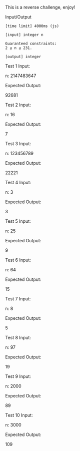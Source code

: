 This is a reverse challenge, enjoy!

Input/Output

    [time limit] 4000ms (js)

    [input] integer n

    Guaranteed constraints:
    2 ≤ n ≤ 231.

    [output] integer


Test 1
Input:

n: 2147483647

Expected Output:

92681


Test 2
Input:

n: 16

Expected Output:

7


Test 3
Input:

n: 123456789

Expected Output:

22221


Test 4
Input:

n: 3

Expected Output:

3


Test 5
Input:

n: 25

Expected Output:

9



Test 6
Input:

n: 64

Expected Output:

15


Test 7
Input:

n: 8

Expected Output:

5


Test 8
Input:

n: 97

Expected Output:

19


Test 9
Input:

n: 2000

Expected Output:

89


Test 10
Input:

n: 3000

Expected Output:

109
